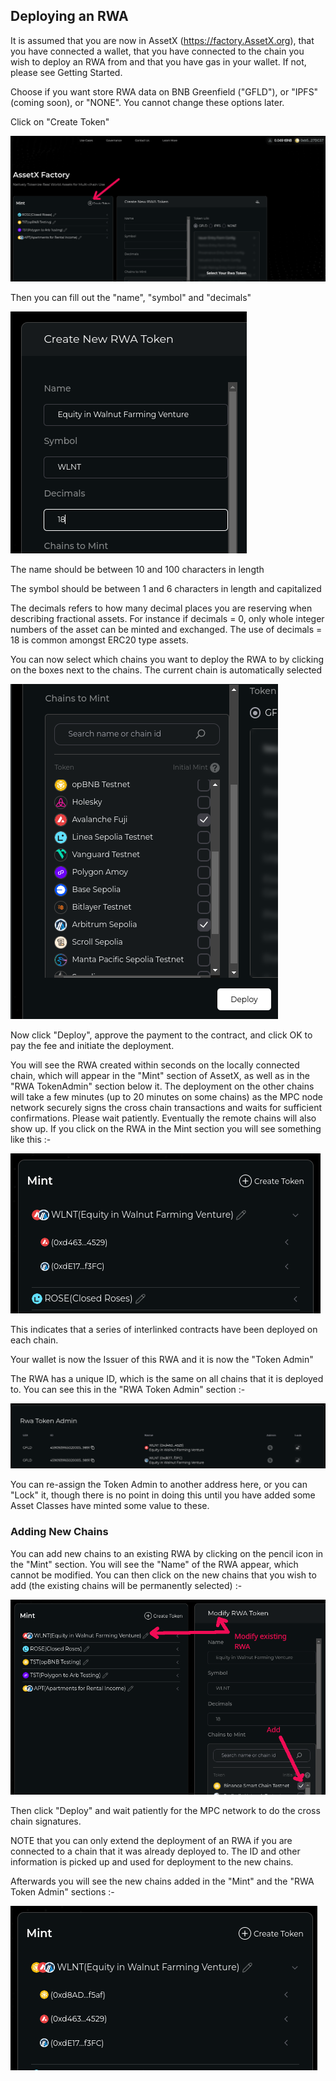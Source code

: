 ## Deploying an RWA

It is assumed that you are now in AssetX (https://factory.AssetX.org), that you have connected a wallet, that you have connected to the chain you wish to deploy an RWA from and that you have gas in your wallet. If not, please see Getting Started.

Choose if you want store RWA data on BNB Greenfield ("GFLD"), or "IPFS" (coming soon), or "NONE". You cannot change these options later.

Click on "Create Token"

<img src="/_media/CreateRWA-1.png"  alt=""/>

Then you can fill out the "name", "symbol" and "decimals"

<img src="/_media/CreateRWA-2.png"  alt=""/>

The name should be between 10 and 100 characters in length

The symbol should be between 1 and 6 characters in length and capitalized

The decimals refers to how many decimal places you are reserving when describing fractional assets. For instance if decimals = 0, only whole integer numbers of the asset can be minted and exchanged. The use of decimals = 18 is common amongst ERC20 type assets.

You can now select which chains you want to deploy the RWA to by clicking on the boxes next to the chains. The current chain is automatically selected

<img src="/_media/CreateRWAChains.png"  alt=""/>

Now click "Deploy", approve the payment to the contract, and click OK to pay the fee and initiate the deployment.

You will see the RWA created within seconds on the locally connected chain, which will appear in the "Mint" section of AssetX, as well as in the "RWA TokenAdmin" section below it. The deployment on the other chains will take a few minutes (up to 20 minutes on some chains) as the MPC node network securely signs the cross chain transactions and waits for sufficient confirmations. Please wait patiently. Eventually the remote chains will also show up. If you click on the RWA in the Mint section you will see something like this :-


<img src="/_media/CreateRWA-3.png"  alt=""/>

This indicates that a series of interlinked contracts have been deployed on each chain. 

Your wallet is now the Issuer of this RWA and it is now the "Token Admin"

The RWA has a unique ID, which is the same on all chains that it is deployed to. You can see this in the "RWA Token Admin" section :-

<img src="/_media/CreateRWA-4.png"  alt=""/>

You can re-assign the Token Admin to another address here, or you can "Lock" it, though there is no point in doing this until you have added some Asset Classes have minted some value to these.


### Adding New Chains

You can add new chains to an existing RWA by clicking on the pencil icon in the "Mint" section. You will see the "Name" of the RWA appear, which cannot be modified. You can then click on the new chains that you wish to add (the existing chains will be permanently selected) :-

<img src="/_media/CreateRWA-5.png"  alt=""/>

Then click "Deploy" and wait patiently for the MPC network to do the cross chain signatures.

NOTE that you can only extend the deployment of an RWA if you are connected to a chain that it was already deployed to. The ID and other information is picked up and used for deployment to the new chains.

Afterwards you will see the new chains added in the "Mint" and the "RWA Token Admin" sections :-

<img src="/_media/CreateRWA-6.png"  alt=""/>





